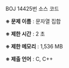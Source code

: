 BOJ 14425번 소스 코드

<b>※ 문제 이름</b> : 문자열 집합

<b>※ 제한 시간</b> : 2 초

<b>※ 제한 메모리</b> : 1,536 MB

<b>※ 제출 언어</b> : C, C++
